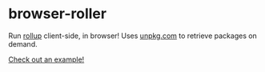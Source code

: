 # browser-roller

Run [rollup](http://rollupjs.org/) client-side, in browser! Uses [unpkg.com](https://unpkg.com) to retrieve packages on demand.

[Check out an example!](https://tungs.github.io/browser-roller/browserRoller.html#%7B%22mainjs%22%3A%22export%20%7B%20selection%2C%20select%20%7D%20from%20%5C%22d3-selection%5C%22%3B%5Cnexport%20%7B%20transition%20%7D%20from%20%5C%22d3-transition%5C%22%3B%5Cn%22%2C%22preferredVersions%22%3A%22%7B%5Cn%20%20%20%20%5C%22d3-selection%5C%22%3A%5C%22latest%5C%22%2C%5Cn%20%20%20%20%5C%22d3-transition%5C%22%3A%5C%22latest%5C%22%5Cn}%22%2C%22otherOptions%22%3A%22%7B%5Cn%7D%22%2C%22moduleName%22%3A%22d3%22%2C%22exportType%22%3A%22umd%22%7D)
